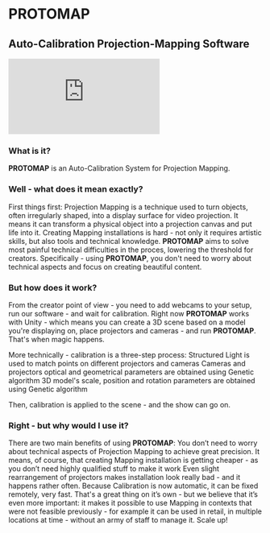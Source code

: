 # PROTOMAP
## Auto-Calibration Projection-Mapping Software





<iframe src="https://www.youtube.com/embed/WhJKKNXxBf0" frameborder="0" allow="autoplay; encrypted-media" allowfullscreen></iframe>



### What is it?
**PROTOMAP** is an Auto-Calibration System for Projection Mapping.

### Well - what does it mean exactly?
First things first: Projection Mapping is a technique used to turn objects, often irregularly shaped, into a display surface for video projection. It means it can transform a physical object into a projection canvas and put life into it.
Creating Mapping installations is hard - not only it requires artistic skills, but also tools and technical knowledge. **PROTOMAP** aims to solve most painful technical difficulties in the proces, lowering the threshold for creators.
Specifically - using **PROTOMAP**, you don't need to worry about technical aspects and focus on creating beautiful content.

### But how does it work?
From the creator point of view - you need to add webcams to your setup, run our software - and wait for calibration.
Right now **PROTOMAP** works with Unity - which means you can create a 3D scene based on a model you're displaying on, place projectors and cameras - and run **PROTOMAP**. That's when magic happens.

More technically - calibration is a three-step process:
Structured Light is used to match points on different projectors and cameras
Cameras and  projectors optical and geometrical parameters are obtained using Genetic algorithm
3D model's scale, position and rotation parameters are obtained using Genetic algorithm

Then, calibration is applied to the scene - and the show can go on.


### Right - but why would I use it?
There are two main benefits of using **PROTOMAP**:
You don’t need to worry about technical aspects of Projection Mapping to achieve great precision. It means, of course, that creating Mapping installation is getting cheaper - as you don’t need highly qualified stuff to make it work
Even slight rearrangement of projectors makes installation look really bad - and it happens rather often. Because Calibration is now automatic, it can be fixed remotely, very fast. That's a great thing on it’s own - but we believe that it’s even more important: it makes it possible to use Mapping in contexts that were not feasible previously - for example it can be used in retail, in multiple locations at time - without an army of staff to manage it. Scale up!
